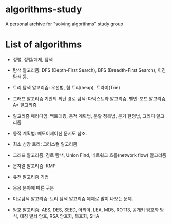 # algorithms-study
A personal archive for "solving algorithms" study group


# List of algorithms

* 정렬, 정렬/예제, 탐색

* 탐색 알고리즘: DFS (Depth-First Search), BFS (Breadth-First Search), 이진 탐색 등.

* 트리 탐색 알고리즘: 우선법, 힙 트리(heap), 트라이(Trie)

* 그래프 알고리즘 기반의 최단 경로 탐색: 다익스트라 알고리즘, 벨먼-포드 알고리즘, A* 알고리즘

* 알고리즘 패러다임: 백트래킹, 동적 계획법, 분할 정복법, 분기 한정법, 그리디 알고리즘

* 동적 계획법: 메모이제이션 문서도 참조.

* 최소 신장 트리: 크러스컬 알고리즘

* 그래프 알고리즘: 경로 탐색, Union Find, 네트워크 흐름(network flow) 알고리즘

* 문자열 알고리즘: KMP

* 유전 알고리즘 기법

* 응용 분야에 따른 구분

* 미로탐색 알고리즘: 트리 탐색 알고리즘 예제로 많이 나오는 문제.

* 암호 알고리즘: AES, DES, SEED, 아리아, LEA, MD5, ROT13, 공개키 암호화 방식, 대칭 열쇠 암호, RSA 암호화, 복호화, SHA